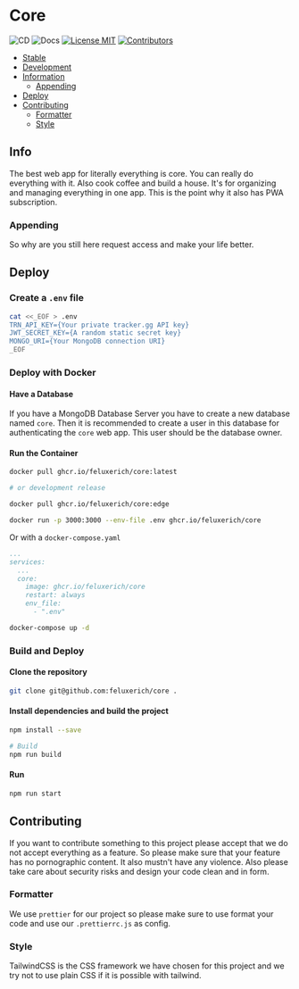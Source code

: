 # Core

![CD](https://github.com/feluxerich/core/actions/workflows/ci.yaml/badge.svg)
![Docs](https://github.com/feluxerich/core-docs/actions/workflows/mkdocs.yaml/badge.svg)
[![License MIT](https://img.shields.io/github/license/feluxerich/core)](https://github.com/feluxerich/core/blob/master/LICENSE)
[![Contributors](https://img.shields.io/github/contributors-anon/feluxerich/core)](https://github.com/feluxerich/core/graphs/contributors)

- [Stable](https://core.fluxi.me/)
- [Development](https://dev.fluxi.me/)
- [Information](#info)
  - [Appending](#appending)
- [Deploy](#deploy)
- [Contributing](#contributing)
  - [Formatter](#formatter)
  - [Style](#style)

## Info

The best web app for literally everything is core. You can really do everything with it. Also cook coffee and build a house. It's for organizing and managing everything in one app. This is the point why it also has PWA subscription.

### Appending

So why are you still here request access and make your life better.

## Deploy

### Create a `.env` file

```bash
cat <<_EOF > .env
TRN_API_KEY={Your private tracker.gg API key}
JWT_SECRET_KEY={A random static secret key}
MONGO_URI={Your MongoDB connection URI}
_EOF
```

### Deploy with Docker

#### Have a Database

If you have a MongoDB Database Server you have to create a new database named `core`. Then it is recommended to create a user in this database for authenticating the `core` web app. This user should be the database owner.

#### Run the Container

```bash
docker pull ghcr.io/feluxerich/core:latest

# or development release

docker pull ghcr.io/feluxerich/core:edge

docker run -p 3000:3000 --env-file .env ghcr.io/feluxerich/core
```

Or with a `docker-compose.yaml`

```yaml
...
services:
  ...
  core:
    image: ghcr.io/feluxerich/core
    restart: always
    env_file:
      - ".env"
```

```bash
docker-compose up -d
```

### Build and Deploy

#### Clone the repository

```bash
git clone git@github.com:feluxerich/core .
```

#### Install dependencies and build the project

```bash
npm install --save

# Build
npm run build
```

#### Run

```bash
npm run start
```

## Contributing

If you want to contribute something to this project please accept that we do not accept everything as a feature. So please make sure that your feature has no pornographic content. It also mustn't have any violence. Also please take care about security risks and design your code clean and in form.

### Formatter

We use `prettier` for our project so please make sure to use format your code and use our `.prettierrc.js` as config.

### Style

TailwindCSS is the CSS framework we have chosen for this project and we try not to use plain CSS if it is possible with tailwind.
